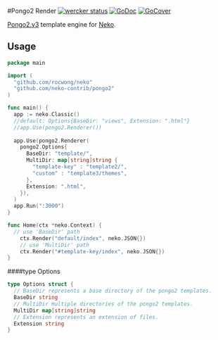#Pongo2 Render
[![wercker status](https://app.wercker.com/status/d4def3154c15de48715ae974744df9f5/s "wercker status")](https://app.wercker.com/project/bykey/d4def3154c15de48715ae974744df9f5)
[![GoDoc](http://img.shields.io/badge/go-documentation-blue.svg?style=flat-square)](https://godoc.org/github.com/neko-contrib/pongo2)
[![GoCover](http://gocover.io/_badge/github.com/neko-contrib/pongo2)](http://gocover.io/github.com/neko-contrib/pongo2)

[Pongo2.v3](https://github.com/flosch/pongo2) template engine for [Neko](https://github.com/rocwong/neko).

## Usage
~~~go
package main

import (
  "github.com/rocwong/neko"
  "github.com/neko-contrib/pongo2"
)

func main() {
  app := neko.Classic()
  //default: Options{BaseDir: "views", Extension: ".html"}
  //app.Use(pongo2.Renderer())
  
  app.Use(pongo2.Renderer(
    pongo2.Options{
      BaseDir: "template/",
      MultiDir: map[string]string {
        "template-key" : "template2/",
        "custom" : "template3/themes",
      },
      Extension: ".html",
    }),
  )
  app.Run(":3000")
}

func Home(ctx *neko.Context) {
  // use 'BaseDir' path
	ctx.Render("default/index", neko.JSON{})
	// use 'MultiDir' path
	ctx.Render("#template-key/index", neko.JSON{})
}
~~~

####type Options
~~~go
type Options struct {
  // BaseDir represents a base directory of the pongo2 templates.
  BaseDir string
  // MultiDir multiple directories of the pongo2 templates.
  MultiDir map[string]string
  // Extension represents an extension of files.
  Extension string
}
~~~


